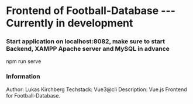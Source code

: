 # Frontend of Football-Database --- Currently in development

### Start application on localhost:8082, make sure to start Backend, XAMPP Apache server and MySQL in advance

npm run serve

### Information

Author: Lukas Kirchberg
Techstack: Vue3@cli
Description: Vue.js Frontend for Football-Database.
